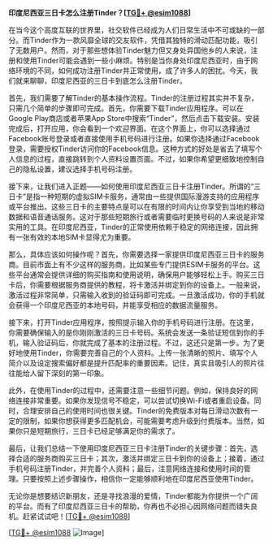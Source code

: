 **印度尼西亚三日卡怎么注册Tinder？[[TG💪+ @esim1088](https://t.me/s/esim1088)]**

在当今这个高度互联的世界里，社交软件已经成为人们日常生活中不可或缺的一部分。而Tinder作为一款风靡全球的交友软件，凭借其独特的滑动匹配功能，吸引了无数用户。然而，对于那些想体验Tinder魅力但又身处异国他乡的人来说，注册和使用Tinder可能会遇到一些小麻烦。特别是当你身处印度尼西亚时，由于网络环境的不同，如何成功注册Tinder并正常使用，成了许多人的困扰。今天，我们就来聊聊，印度尼西亚的三日卡到底怎么注册Tinder。

首先，我们需要了解Tinder的基本操作流程。Tinder的注册过程其实并不复杂，只需几个简单的步骤即可完成。首先，你需要下载Tinder应用程序。可以在Google Play商店或者苹果App Store中搜索“Tinder”，然后点击下载安装。安装完成后，打开应用，你会看到一个欢迎界面。在这个界面上，你可以选择通过Facebook账号登录或者直接使用手机号码进行注册。如果你选择通过Facebook登录，需要授权Tinder访问你的Facebook信息。这种方式的好处是省去了填写个人信息的过程，直接跳转到个人资料设置页面。不过，如果你希望更细致地控制自己的隐私设置，建议选择手机号码注册。

接下来，让我们进入正题——如何使用印度尼西亚三日卡注册Tinder。所谓的“三日卡”是指一种短期的虚拟SIM卡服务，通常由一些提供国际漫游支持的应用程序或平台推出。这些三日卡的主要特点是可以在有限的时间内让你享受到当地的移动数据和语音通话服务。这对于那些短期旅行或者需要临时更换号码的人来说是非常实用的工具。在印度尼西亚，Tinder的正常使用依赖于稳定的网络连接，因此拥有一张有效的本地SIM卡显得尤为重要。

那么，具体应该如何操作呢？首先，你需要选择一家提供印度尼西亚三日卡的服务商。目前市面上有不少这样的服务商，比如某些专门提供ESIM卡服务的平台。这些平台通常会提供详细的购买指南和使用说明，确保用户能够轻松上手。购买三日卡后，你需要根据服务商提供的教程，将卡激活并绑定到你的设备上。一般来说，激活过程非常简单，只需输入收到的验证码即可完成。一旦激活成功，你的手机就会获得一个印度尼西亚的本地号码，并能享受相应的数据流量服务。

接下来，打开Tinder应用程序，按照提示输入你的手机号码进行注册。在这里，你需要确保输入的是你刚刚激活的三日卡号码。系统会发送一条验证短信到你的手机，输入验证码后，你就完成了基本的注册过程。不过，这还只是第一步。为了更好地使用Tinder，你需要完善自己的个人资料。上传一张清晰的照片、填写个人简介以及设定搜索偏好都是提升匹配率的重要因素。记住，真实且吸引人的照片往往能给人留下深刻的第一印象。

此外，在使用Tinder的过程中，还需要注意一些细节问题。例如，保持良好的网络连接非常重要。如果你发现信号不稳定，可以尝试切换Wi-Fi或者重启设备。同时，合理安排自己的使用时间也很关键。Tinder的免费版本对每日滑动次数有一定的限制，如果你想获得更多匹配机会，可能需要考虑升级到付费版本。当然，如果你只是短期旅行，三日卡已经足够满足你的需求了。

最后，让我们总结一下使用印度尼西亚三日卡注册Tinder的关键步骤：首先，选择合适的服务商购买三日卡；其次，激活并绑定三日卡到你的设备上；接着，通过手机号码注册Tinder，并完善个人资料；最后，注意网络连接和使用时间的管理。只要按照上述步骤操作，相信你一定能够顺利地在印度尼西亚使用Tinder。

无论你是想要结识新朋友，还是寻找浪漫的爱情，Tinder都能为你提供一个广阔的平台。而有了印度尼西亚三日卡的帮助，你再也不必担心因网络问题而错失良机。赶紧试试吧！[[TG💪+ @esim1088](https://t.me/s/esim1088)]

[[TG💪+ @esim1088](https://t.me/s/esim1088) ![Image](https://i.postimg.cc/4NQfJmqS/Snipaste-2025-05-13-00-14-12.png)]
